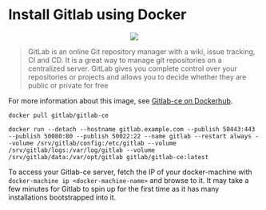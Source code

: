 # Install Gitlab using Docker

<p align="center"><img src="https://cdn.xebialabs.com/assets/files/plugins/gitlab.jpg" /></p>

> GitLab is an online Git repository manager with a wiki, issue tracking, CI and CD. It is a great way to manage git repositories on a centralized server. GitLab gives you complete control over your repositories or projects and allows you to decide whether they are public or private for free

For more information about this image, see [Gitlab-ce on Dockerhub](https://hub.docker.com/r/gitlab/gitlab-ce/).

```
docker pull gitlab/gitlab-ce
```

```
docker run --detach --hostname gitlab.example.com --publish 50443:443 --publish 50080:80 --publish 50022:22 --name gitlab --restart always --volume /srv/gitlab/config:/etc/gitlab --volume /srv/gitlab/logs:/var/log/gitlab --volume /srv/gitlab/data:/var/opt/gitlab gitlab/gitlab-ce:latest
```
To access your Gitlab-ce server, fetch the IP of your docker-machine with `docker-machine ip <docker-machine-name>` and browse to it. It may take a few minutes for Gitlab to spin up for the first time as it has many installations bootstrapped into it.
